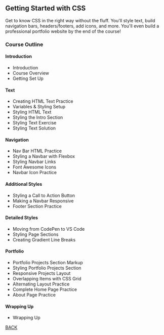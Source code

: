 ## Getting Started with CSS
Get to know CSS in the right way without the fluff. You'll style text, build navigation bars, headers/footers, add icons, and more. You'll even build a professional portfolio website by the end of the course!

<!-- https://gettingstartedwith.css.education/ -->


### Course Outline
#### Introduction
- Introduction
- Course Overview
- Getting Set Up

#### Text
- Creating HTML Text Practice
- Variables & Styling Setup
- Styling HTML Text
- Styling the Intro Section
- Styling Text Exercise
- Styling Text Solution

#### Navigation
- Nav Bar HTML Practice
- Styling a Navbar with Flexbox
- Styling Navbar Links
- Font Awesome Icons
- Navbar Icon Practice
 
#### Additional Styles
- Styling a Call to Action Button
- Making a Navbar Responsive
- Footer Section Practice

#### Detailed Styles
- Moving from CodePen to VS Code
- Styling Page Sections
- Creating Gradient Line Breaks

#### Portfolio
- Portfolio Projects Section Markup
- Styling Portfolio Projects Section
- Responsive Projects Layout
- Overlapping Items with CSS Grid
- Alternating Layout Practice
- Complete Home Page Practice
- About Page Practice

#### Wrapping Up
- Wrapping Up

[BACK](./README.md)